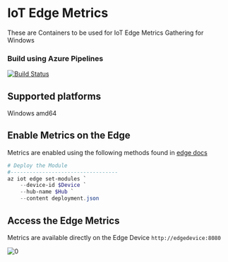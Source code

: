 # IoT Edge Metrics

These are Containers to be used for IoT Edge Metrics Gathering for Windows

### Build using Azure Pipelines

[![Build Status](https://dascholl.visualstudio.com/IoT/_apis/build/status/danielscholl.iot-edge-metrics?branchName=master)](https://dascholl.visualstudio.com/IoT/_build/latest?definitionId=44&branchName=master)


## Supported platforms 
Windows amd64

## Enable Metrics on the Edge
Metrics are enabled using the following methods found in [edge docs](https://github.com/Azure/iotedge/blob/master/doc/Metrics.md)


```powershell
# Deploy the Module
#----------------------------------
az iot edge set-modules `
    --device-id $Device `
    --hub-name $Hub `
    --content deployment.json
```

## Access the Edge Metrics
Metrics are available directly on the Edge Device  `http://edgedevice:8080`

![[0]][0]

[0]: ./diagrams/Dashboard.png "Dashboard"
